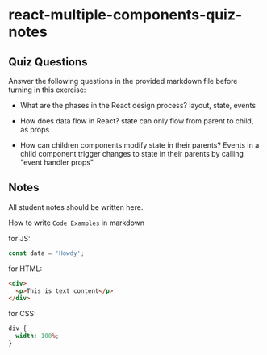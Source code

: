 # react-multiple-components-quiz-notes

## Quiz Questions

Answer the following questions in the provided markdown file before turning in this exercise:

- What are the phases in the React design process?
  layout, state, events

- How does data flow in React?
  state can only flow from parent to child, as props

- How can children components modify state in their parents?
  Events in a child component trigger changes to state in their parents by calling "event handler props"

## Notes

All student notes should be written here.

How to write `Code Examples` in markdown

for JS:

```js
const data = 'Howdy';
```

for HTML:

```html
<div>
  <p>This is text content</p>
</div>
```

for CSS:

```css
div {
  width: 100%;
}
```
